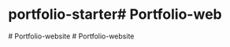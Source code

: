 # portfolio-starter#   P o r t f o l i o - w e b  
 #   P o r t f o l i o - w e b s i t e  
 #   P o r t f o l i o - w e b s i t e  
 